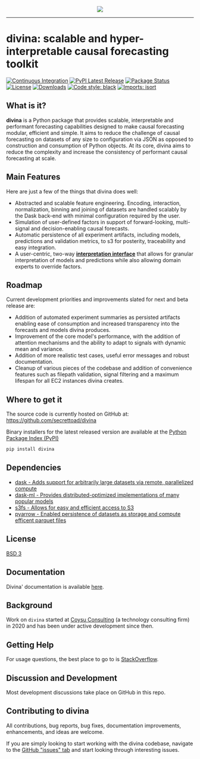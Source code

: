 <div align="center">
  <img src="https://storage.googleapis.com/coysuweb-static/assets/images/logo/3.png"><br>
</div>

-----------------

# divina: scalable and hyper-interpretable causal forecasting toolkit
[![Continuous Integration](https://github.com/secrettoad/divina/actions/workflows/prod.yaml/badge.svg)](https://github.com/secrettoad/divina/actions/workflows/prod.yaml)
[![PyPI Latest Release](https://img.shields.io/pypi/v/divina.svg)](https://pypi.org/project/divina/)
[![Package Status](https://img.shields.io/pypi/status/divina.svg)](https://pypi.org/project/divina/)
[![License](https://img.shields.io/pypi/l/divina.svg)](https://github.com/secrettoad/divina/blob/master/LICENSE)
[![Downloads](https://img.shields.io/pypi/dm/divina.svg)](https://pypi.org/project/divina)
[![Code style: black](https://img.shields.io/badge/code%20style-black-000000.svg)](https://github.com/psf/black)
[![Imports: isort](https://img.shields.io/badge/%20imports-isort-%231674b1?style=flat&labelColor=ef8336)](https://pycqa.github.io/isort/)

## What is it?

**divina** is a Python package that provides scalable, interpretable and performant forecasting capabilities designed to make causal forecasting modular, efficient and simple.
It aims to reduce the challenge of causal forecasting on datasets of any size to configuration via JSON as opposed to construction and consumption of Python objects. 
At its core, divina aims to reduce the complexity and increase the consistency of performant causal forecasting at scale.


## Main Features
Here are just a few of the things that divina does well:

  - Abstracted and scalable feature engineering. Encoding, interaction, normalization, binning and joining of datasets are handled scalably by the Dask back-end with minimal configuration required by the user.
  - Simulation of user-defined factors in support of forward-looking, multi-signal and decision-enabling causal forecasts.   
  - Automatic persistence of all experiment artifacts, including models, predictions and validation metrics, to s3 for posterity, traceability and easy integration.
  - A user-centric, two-way [**interpretation interface**][interpretation] that allows for granular interpretation of models and predictions while also allowing domain experts to override factors.
  
  [interpretation]: https://github.com/secrettoad/divina
  
## Roadmap
Current development priorities and improvements slated for next and beta release are:

  - Addition of automated experiment summaries as persisted artifacts enabling ease of consumption and increased transparency into the forecasts and models divina produces.
  - Improvement of the core model's performance, with the addition of attention mechanisms and the ability to adapt to signals with dynamic mean and variance.  
  - Addition of more realistic test cases, useful error messages and robust documentation.
  - Cleanup of various pieces of the codebase and addition of convenience features such as filepath validation, signal filtering and a maximum lifespan for all EC2 instances divina creates.
   
   

## Where to get it
The source code is currently hosted on GitHub at:
https://github.com/secrettoad/divina

Binary installers for the latest released version are available at the [Python
Package Index (PyPI)](https://pypi.org/project/divina)

```sh
pip install divina
```

## Dependencies
- [dask - Adds support for arbitrarily large datasets via remote, parallelized compute](https://www.dask.org)
- [dask-ml - Provides distributed-optimized implementations of many popular models](https://ml.dask.org)
- [s3fs - Allows for easy and efficient access to S3](https://github.com/dask/s3fs)
- [pyarrow - Enabled persistence of datasets as storage and compute efficent parquet files](https://arrow.apache.org/docs/python/)



## License
[BSD 3](LICENSE)

## Documentation
Divina' documentation is available [here](https://secrettoad.github.io/divina/#). 

## Background
Work on ``divina`` started at [Coysu Consulting](https://www.coysu.com/) (a technology consulting firm) in 2020 and
has been under active development since then.

## Getting Help
For usage questions, the best place to go to is [StackOverflow](https://stackoverflow.com/questions/tagged/divina).

## Discussion and Development
Most development discussions take place on GitHub in this repo.

## Contributing to divina 

All contributions, bug reports, bug fixes, documentation improvements, enhancements, and ideas are welcome.

If you are simply looking to start working with the divina codebase, navigate to the [GitHub "issues" tab](https://github.com/secrettoad/divina/issues) and start looking through interesting issues.

